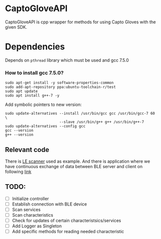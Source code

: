 # CaptoGloveAPI 


CaptoGloveAPI is cpp wrapper for methods for using Capto Gloves with the given SDK. 


# Dependencies 

Depends on `pthread` library which must be used and gcc 7.5.0

### How to install gcc 7.5.0?

```
sudo apt-get install -y software-properties-common
sudo add-apt-repository ppa:ubuntu-toolchain-r/test
sudo apt update
sudo apt install g++-7 -y
```

Add symbolic pointers to new version: 

```
sudo update-alternatives --install /usr/bin/gcc gcc /usr/bin/gcc-7 60 \
                         --slave /usr/bin/g++ g++ /usr/bin/g++-7 
sudo update-alternatives --config gcc
gcc --version
g++ --version
```

## Relevant code 

There is [LE scanner](https://code.qt.io/cgit/qt/qtconnectivity.git/tree/examples/bluetooth/lowenergyscanner?h=5.15) used as example. 
And there is application where we have continuous exchange of data between BLE server and client on 
following [link](https://code.qt.io/cgit/qt/qtconnectivity.git/tree/examples/bluetooth/heartrate-game) 


## TODO: 
- [ ] Initialize controller 
- [ ] Establish connection with BLE device
- [ ] Scan services 
- [ ] Scan characteristics 
- [ ] Check for updates of certain characteristsics/services
- [ ] Add Logger as Singleton 
- [ ] Add specific methods for reading needed characteristic 
